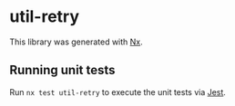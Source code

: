 # util-retry

This library was generated with [Nx](https://nx.dev).

## Running unit tests

Run `nx test util-retry` to execute the unit tests via [Jest](https://jestjs.io).
